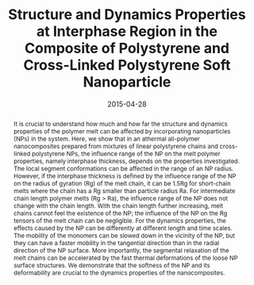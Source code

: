 ---
title: Structure and Dynamics Properties at Interphase Region in the  Composite of Polystyrene and Cross-Linked Polystyrene Soft Nanoparticle
authors:
- Tao Chen
- Hu-Jun Qian
- You-Liang Zhu
- Zhong-Yuan Lu
date: '2015-04-28'
doi: 10.1021/ma502383n
publish_types: 期刊文章
publication: Macromolecules
publication_short: Macromolecules
abstract: It is crucial to understand how much and how far the structure  and dynamics properties of the polymer melt can be affected by  incorporating nanoparticles (NPs) in the system. Here, we show that in  an athermal all-polymer nanocomposites prepared from mixtures of linear  polystyrene chains and cross-linked polystyrene NPs, the influence range  of the NP on the melt polymer properties, namely interphase thickness,  depends on the properties investigated. The local segment conformations  can be affected in the range of an NP radius. However, if the interphase  thickness is defined by the influence range of the NP on the radius of  gyration (Rg) of the melt chain, it can be 1.5Rg for short-chain melts  where the chain has a Rg smaller than particle radius Ra. For  intermediate chain length polymer melts (Rg > Ra), the influence  range of the NP does not change with the chain length. With the chain  length further increasing, melt chains cannot feel the existence of the  NP; the influence of the NP on the Rg tensors of the melt chain can be  negligible. For the dynamics properties, the effects caused by the NP  can be differently at different length and time scales. The mobility of  the monomers can be slowed down in the vicinity of the NP, but they can  have a faster mobility in the tangential direction than in the radial  direction of the NP surface. More importantly, the segmental relaxation  of the melt chains can be accelerated by the fast thermal deformations  of the loose NP surface structures. We demonstrate that the softness of  the NP and its deformability are crucial to the dynamics properties of  the nanocomposites.
url_pdf: https://doi.org/10.1021/ma502383n
---